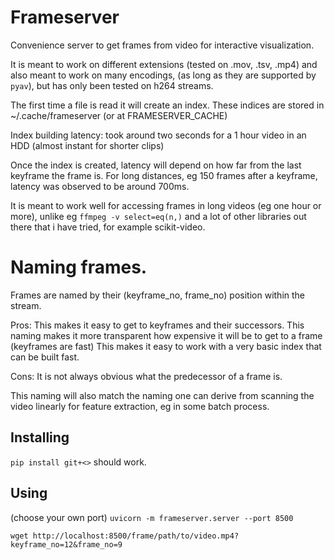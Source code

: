 
# Frameserver
Convenience server to get frames from video for interactive visualization.  

It is meant to work on different extensions (tested on .mov, .tsv, .mp4) 
and also meant to work on many encodings, (as long as they are supported by `pyav`), but has only been tested on h264 streams.

The first time a file is read it will create an index. These indices are stored in ~/.cache/frameserver (or at FRAMESERVER_CACHE)

Index building latency: took around two seconds for a 1 hour video in an HDD (almost instant for shorter clips)

Once the index is created, latency will depend on how far from the last keyframe the frame is. For long distances,
eg 150 frames after a keyframe, latency was observed to be around 700ms.

It is meant to work well for accessing frames in long videos (eg one hour or more), unlike eg  `ffmpeg -v select=eq(n,)` and a lot of other 
libraries out there that i have tried, for example scikit-video.

# Naming frames.
Frames are named by their (keyframe_no, frame_no) position within the stream.

Pros:
This makes it easy to get to keyframes and their successors.
This naming makes it more transparent how expensive it will be to get to a frame (keyframes are fast)
This makes it easy to work with a very basic index that can be built fast.

Cons:
 It is not always obvious what the predecessor of a frame is.

This naming will also match the naming one can derive from scanning the video linearly for feature extraction, eg in some batch process.

## Installing
`pip install git+<>` should work.

## Using
(choose your own port)
`uvicorn -m frameserver.server --port 8500`

`wget http://localhost:8500/frame/path/to/video.mp4?keyframe_no=12&frame_no=9`
  
